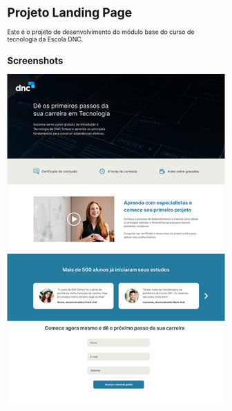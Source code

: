 
# Projeto Landing Page

Este é o projeto de desenvolvimento do módulo base do curso de tecnologia da Escola DNC.

## Screenshots

![App Screenshot](https://github.com/douglasrcunha/projeto-landing-page/blob/main/imagens/Landinpage.png?raw=true)
